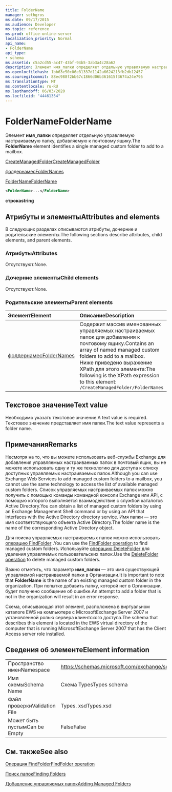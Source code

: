 ```yaml
---
title: FolderName
manager: sethgros
ms.date: 09/17/2015
ms.audience: Developer
ms.topic: reference
ms.prod: office-online-server
localization_priority: Normal
api_name:
- FolderName
api_type:
- schema
ms.assetid: c5a2cd55-ac47-43bf-94b5-3ab3a4c28a62
description: Элемент имя_папки определяет отдельную управляемую настраиваемую папку, добавляемую к почтовому ящику.
ms.openlocfilehash: 1bb63e50c06e81337d1142a6624213fb2db12457
ms.sourcegitcommit: 88ec988f2bb67c1866d06b361615f3674a24e795
ms.translationtype: MT
ms.contentlocale: ru-RU
ms.lasthandoff: 06/03/2020
ms.locfileid: "44461354"
---
```

# <a name="foldername"></a><span data-ttu-id="f11ad-103">FolderName</span><span class="sxs-lookup"><span data-stu-id="f11ad-103">FolderName</span></span>

<span data-ttu-id="f11ad-104">Элемент **имя_папки** определяет отдельную управляемую настраиваемую папку, добавляемую к почтовому ящику.</span><span class="sxs-lookup"><span data-stu-id="f11ad-104">The **FolderName** element identifies a single managed custom folder to add to a mailbox.</span></span> 
  
[<span data-ttu-id="f11ad-105">CreateManagedFolder</span><span class="sxs-lookup"><span data-stu-id="f11ad-105">CreateManagedFolder</span></span>](createmanagedfolder.md)
  
[<span data-ttu-id="f11ad-106">фолдернамес</span><span class="sxs-lookup"><span data-stu-id="f11ad-106">FolderNames</span></span>](foldernames.md)
  
[<span data-ttu-id="f11ad-107">FolderName</span><span class="sxs-lookup"><span data-stu-id="f11ad-107">FolderName</span></span>](foldername.md)
  
```xml
<FolderName>...</FolderName>
```

 <span data-ttu-id="f11ad-108">**строка**</span><span class="sxs-lookup"><span data-stu-id="f11ad-108">**string**</span></span>
## <a name="attributes-and-elements"></a><span data-ttu-id="f11ad-109">Атрибуты и элементы</span><span class="sxs-lookup"><span data-stu-id="f11ad-109">Attributes and elements</span></span>

<span data-ttu-id="f11ad-110">В следующих разделах описываются атрибуты, дочерние и родительские элементы.</span><span class="sxs-lookup"><span data-stu-id="f11ad-110">The following sections describe attributes, child elements, and parent elements.</span></span>
  
### <a name="attributes"></a><span data-ttu-id="f11ad-111">Атрибуты</span><span class="sxs-lookup"><span data-stu-id="f11ad-111">Attributes</span></span>

<span data-ttu-id="f11ad-112">Отсутствуют.</span><span class="sxs-lookup"><span data-stu-id="f11ad-112">None.</span></span>
  
### <a name="child-elements"></a><span data-ttu-id="f11ad-113">Дочерние элементы</span><span class="sxs-lookup"><span data-stu-id="f11ad-113">Child elements</span></span>

<span data-ttu-id="f11ad-114">Отсутствуют.</span><span class="sxs-lookup"><span data-stu-id="f11ad-114">None.</span></span>
  
### <a name="parent-elements"></a><span data-ttu-id="f11ad-115">Родительские элементы</span><span class="sxs-lookup"><span data-stu-id="f11ad-115">Parent elements</span></span>

|<span data-ttu-id="f11ad-116">**Элемент**</span><span class="sxs-lookup"><span data-stu-id="f11ad-116">**Element**</span></span>|<span data-ttu-id="f11ad-117">**Описание**</span><span class="sxs-lookup"><span data-stu-id="f11ad-117">**Description**</span></span>|
|:-----|:-----|
|[<span data-ttu-id="f11ad-118">фолдернамес</span><span class="sxs-lookup"><span data-stu-id="f11ad-118">FolderNames</span></span>](foldernames.md) <br/> |<span data-ttu-id="f11ad-119">Содержит массив именованных управляемых настраиваемых папок для добавления к почтовому ящику.</span><span class="sxs-lookup"><span data-stu-id="f11ad-119">Contains an array of named managed custom folders to add to a mailbox.</span></span>  <br/> <span data-ttu-id="f11ad-120">Ниже приведено выражение XPath для этого элемента:</span><span class="sxs-lookup"><span data-stu-id="f11ad-120">The following is the XPath expression to this element:</span></span>  <br/>  `/CreateManagedFolder/FolderNames` <br/> |
   
## <a name="text-value"></a><span data-ttu-id="f11ad-121">Текстовое значение</span><span class="sxs-lookup"><span data-stu-id="f11ad-121">Text value</span></span>

<span data-ttu-id="f11ad-122">Необходимо указать текстовое значение.</span><span class="sxs-lookup"><span data-stu-id="f11ad-122">A text value is required.</span></span> <span data-ttu-id="f11ad-123">Текстовое значение представляет имя папки.</span><span class="sxs-lookup"><span data-stu-id="f11ad-123">The text value represents a folder name.</span></span>
  
## <a name="remarks"></a><span data-ttu-id="f11ad-124">Примечания</span><span class="sxs-lookup"><span data-stu-id="f11ad-124">Remarks</span></span>

<span data-ttu-id="f11ad-125">Несмотря на то, что вы можете использовать веб-службы Exchange для добавления управляемых настраиваемых папок в почтовый ящик, вы не можете использовать одну и ту же технологию для доступа к списку доступных управляемых настраиваемых папок.</span><span class="sxs-lookup"><span data-stu-id="f11ad-125">Although you can use Exchange Web Services to add managed custom folders to a mailbox, you cannot use the same technology to access the list of available managed custom folders.</span></span> <span data-ttu-id="f11ad-126">Список управляемых настраиваемых папок можно получить с помощью команды командной консоли Exchange или API, с помощью которого выполняется взаимодействие с службой каталогов Active Directory.</span><span class="sxs-lookup"><span data-stu-id="f11ad-126">You can obtain a list of managed custom folders by using an Exchange Management Shell command or by using an API that interfaces with the Active Directory directory service.</span></span> <span data-ttu-id="f11ad-127">Имя папки — это имя соответствующего объекта Active Directory.</span><span class="sxs-lookup"><span data-stu-id="f11ad-127">The folder name is the name of the corresponding Active Directory object.</span></span>
  
<span data-ttu-id="f11ad-128">Для поиска управляемых настраиваемых папок можно использовать [операцию FindFolder](findfolder-operation.md) .</span><span class="sxs-lookup"><span data-stu-id="f11ad-128">You can use the [FindFolder operation](findfolder-operation.md) to find managed custom folders.</span></span> <span data-ttu-id="f11ad-129">Используйте [операцию DeleteFolder](deletefolder-operation.md) для удаления управляемых пользовательских папок.</span><span class="sxs-lookup"><span data-stu-id="f11ad-129">Use the [DeleteFolder operation](deletefolder-operation.md) to delete managed custom folders.</span></span> 
  
<span data-ttu-id="f11ad-130">Важно отметить, что параметр **имя_папки** — это имя существующей управляемой настраиваемой папки в Организации.</span><span class="sxs-lookup"><span data-stu-id="f11ad-130">It is important to note that **FolderName** is the name of an existing managed custom folder in the organization.</span></span> <span data-ttu-id="f11ad-131">При попытке добавить папку, которой нет в Организации, будет получено сообщение об ошибке.</span><span class="sxs-lookup"><span data-stu-id="f11ad-131">An attempt to add a folder that is not in the organization will result in an error response.</span></span> 
  
<span data-ttu-id="f11ad-132">Схема, описывающая этот элемент, расположена в виртуальном каталоге EWS на компьютере с MicrosoftExchange Server 2007 и установленной ролью сервера клиентского доступа.</span><span class="sxs-lookup"><span data-stu-id="f11ad-132">The schema that describes this element is located in the EWS virtual directory of the computer that is running MicrosoftExchange Server 2007 that has the Client Access server role installed.</span></span>
  
## <a name="element-information"></a><span data-ttu-id="f11ad-133">Сведения об элементе</span><span class="sxs-lookup"><span data-stu-id="f11ad-133">Element information</span></span>

|||
|:-----|:-----|
|<span data-ttu-id="f11ad-134">Пространство имен</span><span class="sxs-lookup"><span data-stu-id="f11ad-134">Namespace</span></span>  <br/> |https://schemas.microsoft.com/exchange/services/2006/types  <br/> |
|<span data-ttu-id="f11ad-135">Имя схемы</span><span class="sxs-lookup"><span data-stu-id="f11ad-135">Schema Name</span></span>  <br/> |<span data-ttu-id="f11ad-136">Схема Types</span><span class="sxs-lookup"><span data-stu-id="f11ad-136">Types schema</span></span>  <br/> |
|<span data-ttu-id="f11ad-137">Файл проверки</span><span class="sxs-lookup"><span data-stu-id="f11ad-137">Validation File</span></span>  <br/> |<span data-ttu-id="f11ad-138">Types. xsd</span><span class="sxs-lookup"><span data-stu-id="f11ad-138">Types.xsd</span></span>  <br/> |
|<span data-ttu-id="f11ad-139">Может быть пустым</span><span class="sxs-lookup"><span data-stu-id="f11ad-139">Can be Empty</span></span>  <br/> |<span data-ttu-id="f11ad-140">False</span><span class="sxs-lookup"><span data-stu-id="f11ad-140">False</span></span>  <br/> |
   
## <a name="see-also"></a><span data-ttu-id="f11ad-141">См. также</span><span class="sxs-lookup"><span data-stu-id="f11ad-141">See also</span></span>



[<span data-ttu-id="f11ad-142">Операция FindFolder</span><span class="sxs-lookup"><span data-stu-id="f11ad-142">FindFolder operation</span></span>](findfolder-operation.md)


[<span data-ttu-id="f11ad-143">Поиск папок</span><span class="sxs-lookup"><span data-stu-id="f11ad-143">Finding Folders</span></span>](https://msdn.microsoft.com/library/9124d868-017a-43f0-b915-5c0082cacec9%28Office.15%29.aspx)
  
[<span data-ttu-id="f11ad-144">Добавление управляемых папок</span><span class="sxs-lookup"><span data-stu-id="f11ad-144">Adding Managed Folders</span></span>](https://msdn.microsoft.com/library/846658c6-7043-40fb-8439-19f97c2a967f%28Office.15%29.aspx)

